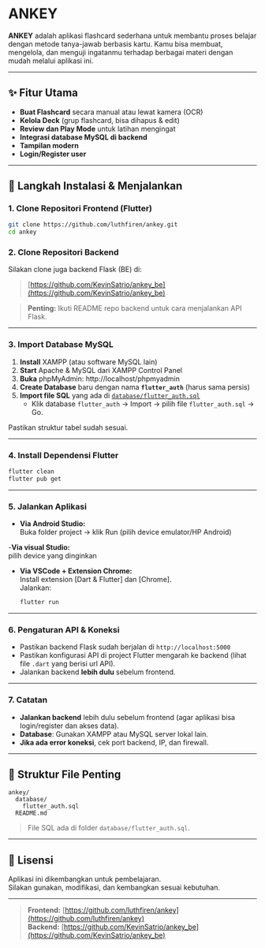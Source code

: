 # ANKEY

**ANKEY** adalah aplikasi flashcard sederhana untuk membantu proses belajar dengan metode tanya-jawab berbasis kartu. Kamu bisa membuat, mengelola, dan menguji ingatanmu terhadap berbagai materi dengan mudah melalui aplikasi ini.

---

## ✨ Fitur Utama

- **Buat Flashcard** secara manual atau lewat kamera (OCR)
- **Kelola Deck** (grup flashcard, bisa dihapus & edit)
- **Review dan Play Mode** untuk latihan mengingat
- **Integrasi database MySQL di backend**
- **Tampilan modern** 
- **Login/Register user**

---

## 🚀 Langkah Instalasi & Menjalankan

### 1. Clone Repositori Frontend (Flutter)

```bash
git clone https://github.com/luthfiren/ankey.git
cd ankey
```

### 2. Clone Repositori Backend 

Silakan clone juga backend Flask (BE) di:
> [https://github.com/KevinSatrio/ankey_be](https://github.com/KevinSatrio/ankey_be)

> **Penting:** Ikuti README repo backend untuk cara menjalankan API Flask.

---

### 3. Import Database MySQL

1. **Install** XAMPP (atau software MySQL lain)
2. **Start** Apache & MySQL dari XAMPP Control Panel
3. **Buka** phpMyAdmin: http://localhost/phpmyadmin
4. **Create Database** baru dengan nama **`flutter_auth`** (harus sama persis)
5. **Import file SQL** yang ada di [`database/flutter_auth.sql`](database/flutter_auth.sql)
    - Klik database `flutter_auth` → Import → pilih file `flutter_auth.sql` → Go.

Pastikan struktur tabel sudah sesuai.

---

### 4. Install Dependensi Flutter

```bash
flutter clean
flutter pub get
```

---

### 5. Jalankan Aplikasi

- **Via Android Studio:**  
  Buka folder project → klik Run (pilih device emulator/HP Android) 

-**Via visual Studio:**  
  pilih device yang dinginkan  

- **Via VSCode + Extension Chrome:**  
  Install extension [Dart & Flutter] dan [Chrome].  
  Jalankan:
  ```bash
  flutter run 
  ```

---

### 6. Pengaturan API & Koneksi

- Pastikan backend Flask sudah berjalan di `http://localhost:5000`
- Pastikan konfigurasi API di project Flutter mengarah ke backend (lihat file `.dart` yang berisi url API).
- Jalankan backend **lebih dulu** sebelum frontend.

---

### 7. Catatan

- **Jalankan backend** lebih dulu sebelum frontend (agar aplikasi bisa login/register dan akses data).
- **Database**: Gunakan XAMPP atau MySQL server lokal lain.
- **Jika ada error koneksi**, cek port backend, IP, dan firewall.

---

## 📂 Struktur File Penting

```
ankey/
  database/
    flutter_auth.sql
  README.md
```

> File SQL ada di folder `database/flutter_auth.sql`.

---

## 📝 Lisensi

Aplikasi ini dikembangkan untuk pembelajaran.  
Silakan gunakan, modifikasi, dan kembangkan sesuai kebutuhan.

---

> **Frontend:** [https://github.com/luthfiren/ankey](https://github.com/luthfiren/ankey)  
> **Backend:** [https://github.com/KevinSatrio/ankey_be](https://github.com/KevinSatrio/ankey_be)

